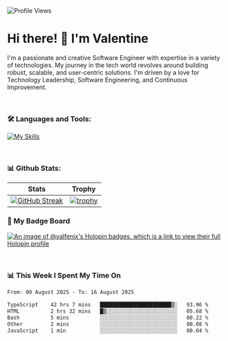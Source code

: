 
    
![Profile Views](https://komarev.com/ghpvc/?username=theodogwutech&color=blue)

# Hi there! 👋 I'm Valentine 
I'm a passionate and creative Software Engineer with expertise in a variety of technologies. My journey in the tech world revolves around building robust, scalable, and user-centric solutions. I'm driven by a love for Technology Leadership, Software Engineering, and Continuous Improvement.

<br />



### 🛠 Languages and Tools:

[![My Skills](https://skillicons.dev/icons?i=nodejs,js,nestjs,nextjs,react,vuejs,nuxtjs,express,tailwind,styledcomponents,materialui,mongodb,sequelize,mysql,postgres,pinia,redux,vite,html,css,pug,aws,prisma,bitbucket,bootstrap,emotion,git,gitlab,go,heroku,jest,netlify,nginx,npm,postman,rabbitmq,redis,supabase,svg,github,ts,ubuntu,vercel,vscode,yarn,powershell&perline=15)](https://skillicons.dev)

<br />

### 📊 Github Stats:

| Stats            | Trophy               |
|-----------------------|-------------------|
| [![GitHub Streak](https://streak-stats.demolab.com?user=theodogwutech&theme=great-gatsby&hide_border=true&border_radius=9.9)](https://git.io/streak-stats) | [![trophy](https://github-profile-trophy.vercel.app/?username=theodogwutech&theme=darkhub&column=7)](https://github.com/ryo-ma/github-profile-trophy) |

### 🥇 My Badge Board
[![An image of @valfenix's Holopin badges, which is a link to view their full Holopin profile](https://holopin.me/valfenix)](https://holopin.io/@valfenix)

<br />

### 📊 This Week I Spent My Time On
<!--START_SECTION:waka-->

```txt
From: 09 August 2025 - To: 16 August 2025

TypeScript    42 hrs 7 mins   ███████████████████████▒░   93.96 %
HTML          2 hrs 32 mins   █▒░░░░░░░░░░░░░░░░░░░░░░░   05.68 %
Bash          5 mins          ░░░░░░░░░░░░░░░░░░░░░░░░░   00.22 %
Other         2 mins          ░░░░░░░░░░░░░░░░░░░░░░░░░   00.08 %
JavaScript    1 min           ░░░░░░░░░░░░░░░░░░░░░░░░░   00.04 %
```

<!--END_SECTION:waka-->




